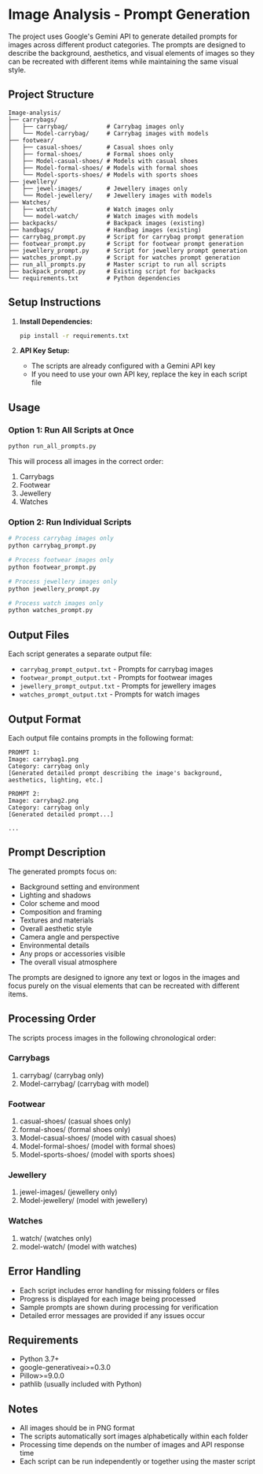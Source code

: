 # Image Analysis - Prompt Generation

The project uses Google's Gemini API to generate detailed prompts for images across different product categories. The prompts are designed to describe the background, aesthetics, and visual elements of images so they can be recreated with different items while maintaining the same visual style.

## Project Structure

```
Image-analysis/
├── carrybags/
│   ├── carrybag/           # Carrybag images only
│   └── Model-carrybag/     # Carrybag images with models
├── footwear/
│   ├── casual-shoes/       # Casual shoes only
│   ├── formal-shoes/       # Formal shoes only
│   ├── Model-casual-shoes/ # Models with casual shoes
│   ├── Model-formal-shoes/ # Models with formal shoes
│   └── Model-sports-shoes/ # Models with sports shoes
├── jewellery/
│   ├── jewel-images/       # Jewellery images only
│   └── Model-jewellery/    # Jewellery images with models
├── Watches/
│   ├── watch/              # Watch images only
│   └── model-watch/        # Watch images with models
├── backpacks/              # Backpack images (existing)
├── handbags/               # Handbag images (existing)
├── carrybag_prompt.py      # Script for carrybag prompt generation
├── footwear_prompt.py      # Script for footwear prompt generation
├── jewellery_prompt.py     # Script for jewellery prompt generation
├── watches_prompt.py       # Script for watches prompt generation
├── run_all_prompts.py      # Master script to run all scripts
├── backpack_prompt.py      # Existing script for backpacks
└── requirements.txt        # Python dependencies
```

## Setup Instructions

1. **Install Dependencies:**
   ```bash
   pip install -r requirements.txt
   ```

2. **API Key Setup:**
   - The scripts are already configured with a Gemini API key
   - If you need to use your own API key, replace the key in each script file

## Usage

### Option 1: Run All Scripts at Once
```bash
python run_all_prompts.py
```
This will process all images in the correct order:
1. Carrybags
2. Footwear
3. Jewellery
4. Watches

### Option 2: Run Individual Scripts
```bash
# Process carrybag images only
python carrybag_prompt.py

# Process footwear images only
python footwear_prompt.py

# Process jewellery images only
python jewellery_prompt.py

# Process watch images only
python watches_prompt.py
```

## Output Files

Each script generates a separate output file:

- `carrybag_prompt_output.txt` - Prompts for carrybag images
- `footwear_prompt_output.txt` - Prompts for footwear images
- `jewellery_prompt_output.txt` - Prompts for jewellery images
- `watches_prompt_output.txt` - Prompts for watch images

## Output Format

Each output file contains prompts in the following format:

```
PROMPT 1:
Image: carrybag1.png
Category: carrybag only
[Generated detailed prompt describing the image's background, aesthetics, lighting, etc.]

PROMPT 2:
Image: carrybag2.png
Category: carrybag only
[Generated detailed prompt...]

...
```

## Prompt Description

The generated prompts focus on:
- Background setting and environment
- Lighting and shadows
- Color scheme and mood
- Composition and framing
- Textures and materials
- Overall aesthetic style
- Camera angle and perspective
- Environmental details
- Any props or accessories visible
- The overall visual atmosphere

The prompts are designed to ignore any text or logos in the images and focus purely on the visual elements that can be recreated with different items.

## Processing Order

The scripts process images in the following chronological order:

### Carrybags
1. carrybag/ (carrybag only)
2. Model-carrybag/ (carrybag with model)

### Footwear
1. casual-shoes/ (casual shoes only)
2. formal-shoes/ (formal shoes only)
3. Model-casual-shoes/ (model with casual shoes)
4. Model-formal-shoes/ (model with formal shoes)
5. Model-sports-shoes/ (model with sports shoes)

### Jewellery
1. jewel-images/ (jewellery only)
2. Model-jewellery/ (model with jewellery)

### Watches
1. watch/ (watches only)
2. model-watch/ (model with watches)

## Error Handling

- Each script includes error handling for missing folders or files
- Progress is displayed for each image being processed
- Sample prompts are shown during processing for verification
- Detailed error messages are provided if any issues occur

## Requirements

- Python 3.7+
- google-generativeai>=0.3.0
- Pillow>=9.0.0
- pathlib (usually included with Python)

## Notes

- All images should be in PNG format
- The scripts automatically sort images alphabetically within each folder
- Processing time depends on the number of images and API response time
- Each script can be run independently or together using the master script
